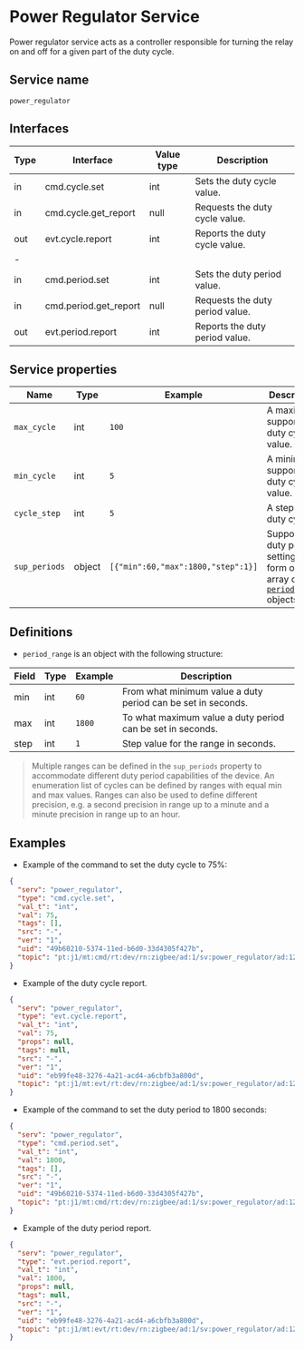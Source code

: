 # Power Regulator Service

Power regulator service acts as a controller responsible for turning the relay on and off for a given part of the duty cycle.

## Service name

`power_regulator`

## Interfaces

| Type | Interface             | Value type | Description                     |
|------|-----------------------|------------|---------------------------------|
| in   | cmd.cycle.set         | int        | Sets the duty cycle value.      |                                                                               
| in   | cmd.cycle.get_report  | null       | Requests the duty cycle value.  |
| out  | evt.cycle.report      | int        | Reports the duty cycle value.   |
| -    |                       |            |                                 |
| in   | cmd.period.set        | int        | Sets the duty period value.     |                                                                               
| in   | cmd.period.get_report | null       | Requests the duty period value. |
| out  | evt.period.report     | int        | Reports the duty period value.  |

## Service properties

| Name          | Type   | Example                            | Description                                                                                |
|---------------|--------|------------------------------------|--------------------------------------------------------------------------------------------|
| `max_cycle`   | int    | `100`                              | A maximum supported duty cycle value.                                                      |
| `min_cycle`   | int    | `5`                                | A minimum supported duty cycle value.                                                      |
| `cycle_step`  | int    | `5`                                | A step of duty cycle.                                                                      |
| `sup_periods` | object | `[{"min":60,"max":1800,"step":1}]` | Supported duty period settings in form of array of [`period_range`](#definitions) objects. |

## Definitions

* `period_range` is an object with the following structure:

| Field | Type | Example | Description                                                  |
|-------|------|---------|--------------------------------------------------------------|
| min   | int  | `60`    | From what minimum value a duty period can be set in seconds. |
| max   | int  | `1800`  | To what maximum value a duty period can be set in seconds.   |
| step  | int  | `1`     | Step value for the range in seconds.                         |

> Multiple ranges can be defined in the `sup_periods` property to accommodate different duty period capabilities of the device.
> An enumeration list of cycles can be defined by ranges with equal min and max values.
> Ranges can also be used to define different precision, e.g. a second precision in range up to a minute and a minute precision in range up to an hour.

## Examples

* Example of the command to set the duty cycle to 75%:

```json
{
  "serv": "power_regulator",
  "type": "cmd.cycle.set",
  "val_t": "int",
  "val": 75,
  "tags": [],
  "src": "-",
  "ver": "1",
  "uid": "49b60210-5374-11ed-b6d0-33d4305f427b",
  "topic": "pt:j1/mt:cmd/rt:dev/rn:zigbee/ad:1/sv:power_regulator/ad:124_0"
}
```

* Example of the duty cycle report.

```json
{
  "serv": "power_regulator",
  "type": "evt.cycle.report",
  "val_t": "int",
  "val": 75,
  "props": null,
  "tags": null,
  "src": "-",
  "ver": "1",
  "uid": "eb99fe48-3276-4a21-acd4-a6cbfb3a800d",
  "topic": "pt:j1/mt:evt/rt:dev/rn:zigbee/ad:1/sv:power_regulator/ad:124_0"
}
```

* Example of the command to set the duty period to 1800 seconds:

```json
{
  "serv": "power_regulator",
  "type": "cmd.period.set",
  "val_t": "int",
  "val": 1800,
  "tags": [],
  "src": "-",
  "ver": "1",
  "uid": "49b60210-5374-11ed-b6d0-33d4305f427b",
  "topic": "pt:j1/mt:cmd/rt:dev/rn:zigbee/ad:1/sv:power_regulator/ad:124_0"
}
```

* Example of the duty period report.

```json
{
  "serv": "power_regulator",
  "type": "evt.period.report",
  "val_t": "int",
  "val": 1800,
  "props": null,
  "tags": null,
  "src": "-",
  "ver": "1",
  "uid": "eb99fe48-3276-4a21-acd4-a6cbfb3a800d",
  "topic": "pt:j1/mt:evt/rt:dev/rn:zigbee/ad:1/sv:power_regulator/ad:124_0"
}
```
